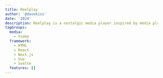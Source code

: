 ```yaml
---
title: Reelplay
author: '@davekiss'
date: '2024'
description: Reelplay is a nostalgic media player inspired by media players of a bygone era
tagGroups:
  media: 
    - Video
  framework:
    - HTML
    - React
    - Next.js
    - Vue
    - Svelte
  features: []
---
```

